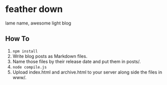 # feather down

lame name, awesome light blog

## How To

1. `npm install`
2. Write blog posts as Markdown files.
3. Name those files by their release date and put them in posts/.
4. `node compile.js`
5. Upload index.html and archive.html to your server along side the files in www/.
